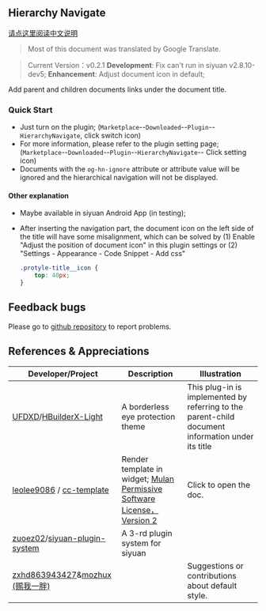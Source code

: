 ## Hierarchy Navigate

[请点这里阅读中文说明](README_zh_CN.md)

> Most of this document was translated by Google Translate.

> Current Version：v0.2.1 **Development**: Fix can't run in siyuan v2.8.10-dev5;  **Enhancement**: Adjust document icon in default;

Add parent and children documents links under the document title.

### Quick Start

- Just turn on the plugin; (`Marketplace`--`Downloaded`--`Plugin`--`HierarchyNavigate`, click switch icon)
- For more information, please refer to the plugin setting page;  (`Marketplace`--`Downloaded`--`Plugin`--`HierarchyNavigate`-- Click setting icon)
- Documents with the `og-hn-ignore` attribute or attribute value will be ignored and the hierarchical navigation will not be displayed.

#### Other explanation

- Maybe available in siyuan Android App (in testing);

- After inserting the navigation part, the document icon on the left side of the title will have some misalignment, which can be solved by (1) Enable "Adjust the position of document icon" in this plugin settings or (2) "Settings - Appearance - Code Snippet - Add css"

  ```css
  .protyle-title__icon {
      top: 40px;
  }
  ```

  

## Feedback bugs

Please go to [github repository](https://github.com/OpaqueGlass/syplugin-my-plugin-collection) to report problems.

## References & Appreciations

| Developer/Project                                            | Description                                                  | Illustration                                                 |
| ------------------------------------------------------------ | ------------------------------------------------------------ | ------------------------------------------------------------ |
| [UFDXD](https://github.com/UFDXD)/[HBuilderX-Light](https://github.com/UFDXD/HBuilderX-Light) | A borderless eye protection theme                            | This plug-in is implemented by referring to the parent-child document information under its title |
| [leolee9086](https://github.com/leolee9086) / [cc-template](https://github.com/leolee9086/cc-template) | Render template in widget; [Mulan Permissive Software License，Version 2](https://github.com/leolee9086/cc-template/blob/main/LICENSE) | Click to open the doc.                                       |
| [zuoez02](https://github.com/zuoez02)/[siyuan-plugin-system](https://github.com/zuoez02/siyuan-plugin-system) | A 3-rd plugin system for siyuan                              |                                                              |
| [zxhd863943427](https://github.com/zxhd863943427)&[mozhux (赐我一胖)](https://github.com/mozhux) |                                                              | Suggestions or contributions about default style.            |

